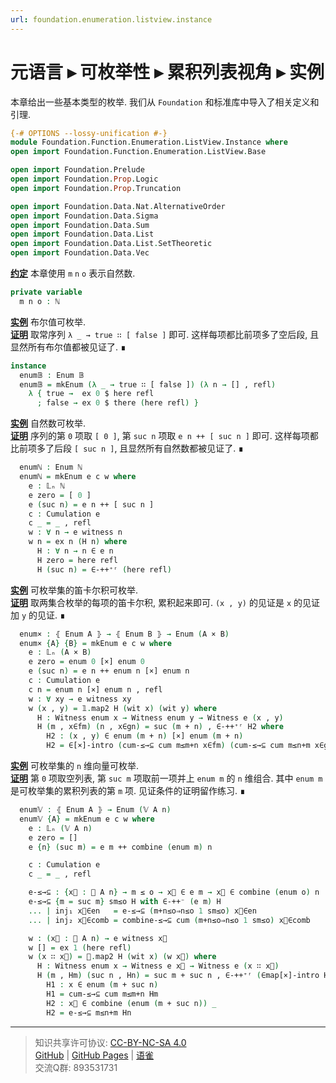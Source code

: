 ```yaml
---
url: foundation.enumeration.listview.instance
---
```


# 元语言 ▸ 可枚举性 ▸ 累积列表视角 ▸ 实例

本章给出一些基本类型的枚举. 我们从 `Foundation` 和标准库中导入了相关定义和引理.

```agda
{-# OPTIONS --lossy-unification #-}
module Foundation.Function.Enumeration.ListView.Instance where
open import Foundation.Function.Enumeration.ListView.Base

open import Foundation.Prelude
open import Foundation.Prop.Logic
open import Foundation.Prop.Truncation

open import Foundation.Data.Nat.AlternativeOrder
open import Foundation.Data.Sigma
open import Foundation.Data.Sum
open import Foundation.Data.List
open import Foundation.Data.List.SetTheoretic
open import Foundation.Data.Vec
```

**<u>约定</u>** 本章使用 `m` `n` `o` 表示自然数.

```agda
private variable
  m n o : ℕ
```

**<u>实例</u>** 布尔值可枚举.  
**<u>证明</u>** 取常序列 `λ _ → true ∷ [ false ]` 即可. 这样每项都比前项多了空后段, 且显然所有布尔值都被见证了. ∎

```agda
instance
  enum𝔹 : Enum 𝔹
  enum𝔹 = mkEnum (λ _ → true ∷ [ false ]) (λ n → [] , refl)
    λ { true →  ex 0 $ here refl
      ; false → ex 0 $ there (here refl) }
```

**<u>实例</u>** 自然数可枚举.  
**<u>证明</u>** 序列的第 `0` 项取 `[ 0 ]`, 第 `suc n` 项取 `e n ++ [ suc n ]` 即可. 这样每项都比前项多了后段 `[ suc n ]`, 且显然所有自然数都被见证了. ∎

```agda
  enumℕ : Enum ℕ
  enumℕ = mkEnum e c w where
    e : 𝕃ₙ ℕ
    e zero = [ 0 ]
    e (suc n) = e n ++ [ suc n ]
    c : Cumulation e
    c _ = _ , refl
    w : ∀ n → e witness n
    w n = ex n (H n) where
      H : ∀ n → n ∈ e n
      H zero = here refl
      H (suc n) = ∈-++⁺ʳ (here refl)
```

**<u>实例</u>** 可枚举集的笛卡尔积可枚举.  
**<u>证明</u>** 取两集合枚举的每项的笛卡尔积, 累积起来即可. `(x , y)` 的见证是 `x` 的见证加 `y` 的见证. ∎

```agda
  enum× : ⦃ Enum A ⦄ → ⦃ Enum B ⦄ → Enum (A × B)
  enum× {A} {B} = mkEnum e c w where
    e : 𝕃ₙ (A × B)
    e zero = enum 0 [×] enum 0
    e (suc n) = e n ++ enum n [×] enum n
    c : Cumulation e
    c n = enum n [×] enum n , refl
    w : ∀ xy → e witness xy
    w (x , y) = 𝟙.map2 H (wit x) (wit y) where
      H : Witness enum x → Witness enum y → Witness e (x , y)
      H (m , x∈fm) (n , x∈gn) = suc (m + n) , ∈-++⁺ʳ H2 where
        H2 : (x , y) ∈ enum (m + n) [×] enum (m + n)
        H2 = ∈[×]-intro (cum-≤→⊆ cum m≤m+n x∈fm) (cum-≤→⊆ cum m≤n+m x∈gn)
```

**<u>实例</u>** 可枚举集的 `n` 维向量可枚举.  
**<u>证明</u>** 第 `0` 项取空列表, 第 `suc m` 项取前一项并上 `enum m` 的 `n` 维组合. 其中 `enum m` 是可枚举集的累积列表的第 `m` 项. 见证条件的证明留作练习. ∎

```agda
  enum𝕍 : ⦃ Enum A ⦄ → Enum (𝕍 A n)
  enum𝕍 {A} = mkEnum e c w where
    e : 𝕃ₙ (𝕍 A n)
    e zero = []
    e {n} (suc m) = e m ++ combine (enum m) n

    c : Cumulation e
    c _ = _ , refl

    e-≤→⊆ : {x⃗ : 𝕍 A n} → m ≤ o → x⃗ ∈ e m → x⃗ ∈ combine (enum o) n
    e-≤→⊆ {m = suc m} sm≤o H with ∈-++⁻ (e m) H
    ... | inj₁ x⃗∈en   = e-≤→⊆ (m+n≤o⇒n≤o 1 sm≤o) x⃗∈en
    ... | inj₂ x⃗∈comb = combine-≤→⊆ cum (m+n≤o⇒n≤o 1 sm≤o) x⃗∈comb

    w : (x⃗ : 𝕍 A n) → e witness x⃗
    w [] = ex 1 (here refl)
    w (x ∷ x⃗) = 𝟙.map2 H (wit x) (w x⃗) where
      H : Witness enum x → Witness e x⃗ → Witness e (x ∷ x⃗)
      H (m , Hm) (suc n , Hn) = suc m + suc n , ∈-++⁺ʳ (∈map[×]-intro H1 H2) where
        H1 : x ∈ enum (m + suc n)
        H1 = cum-≤→⊆ cum m≤m+n Hm
        H2 : x⃗ ∈ combine (enum (m + suc n)) _
        H2 = e-≤→⊆ m≤n+m Hn
```

---
> 知识共享许可协议: [CC-BY-NC-SA 4.0](https://creativecommons.org/licenses/by-nc-sa/4.0/deed.zh)  
> [GitHub](https://github.com/choukh/MetaLogic/blob/main/src/Foundation/Function/Enumeration/ListView/Instance.lagda.md) | [GitHub Pages](https://choukh.github.io/MetaLogic/Foundation.Function.Enumeration.ListView.Instance.html) | [语雀](https://www.yuque.com/ocau/metalogic/foundation.enumeration.listview.instance)  
> 交流Q群: 893531731
